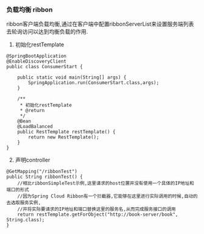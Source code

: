 ### 负载均衡 ribbon
ribbon客户端负载均衡,通过在客户端中配置ribbonServerList来设置服务端列表去轮询访问以达到均衡负载的作用.
1. 初始化restTemplate
```
@SpringBootApplication
@EnableDiscoveryClient
public class ConsumerStart {

    public static void main(String[] args) {
        SpringApplication.run(ConsumerStart.class,args);
    }

    /**
     * 初始化restTemplate
     * @return
     */
    @Bean
    @LoadBalanced
    public RestTemplate restTemplate() {
        return new RestTemplate();
    }
}
```
2. 声明controller
```
@GetMapping("/ribbonTest")
public String ribbonTest() {
    //相比ribbonSimpleTest示例,这里请求的host位置并没有使用一个具体的IP地址和端口的形式
    //因为Spring Cloud Ribbon有一个拦截器,它能够在这里进行实际调用的时候,自动的去选取服务实例,
    //并将实际要请求的IP地址和端口替换这里的服务名,从而完成服务接口的调用
    return restTemplate.getForObject("http://book-server/book", String.class);
}
```